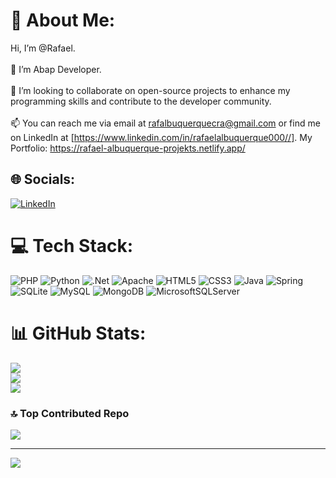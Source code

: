# 💫 About Me:
Hi, I’m @Rafael.<br><br>👀 I’m Abap Developer.<br><br>💞️ I’m looking to collaborate on open-source projects to enhance my programming skills and contribute to the developer community.<br><br>📫 You can reach me via email at rafalbuquerquecra@gmail.com or find me on LinkedIn at [https://www.linkedin.com/in/rafaelalbuquerque000//].
My Portfolio: https://rafael-albuquerque-projekts.netlify.app/


## 🌐 Socials:
[![LinkedIn](https://img.shields.io/badge/LinkedIn-%230077B5.svg?logo=linkedin&logoColor=white)](https://linkedin.com/in/https://www.linkedin.com/in/rafaelalbuquerque000/) 

# 💻 Tech Stack:
![PHP](https://img.shields.io/badge/php-%23777BB4.svg?style=for-the-badge&logo=php&logoColor=white) ![Python](https://img.shields.io/badge/python-3670A0?style=for-the-badge&logo=python&logoColor=ffdd54) ![.Net](https://img.shields.io/badge/.NET-5C2D91?style=for-the-badge&logo=.net&logoColor=white) ![Apache](https://img.shields.io/badge/apache-%23D42029.svg?style=for-the-badge&logo=apache&logoColor=white) ![HTML5](https://img.shields.io/badge/html5-%23E34F26.svg?style=for-the-badge&logo=html5&logoColor=white) ![CSS3](https://img.shields.io/badge/css3-%231572B6.svg?style=for-the-badge&logo=css3&logoColor=white) ![Java](https://img.shields.io/badge/java-%23ED8B00.svg?style=for-the-badge&logo=openjdk&logoColor=white) ![Spring](https://img.shields.io/badge/spring-%236DB33F.svg?style=for-the-badge&logo=spring&logoColor=white) ![SQLite](https://img.shields.io/badge/sqlite-%2307405e.svg?style=for-the-badge&logo=sqlite&logoColor=white) ![MySQL](https://img.shields.io/badge/mysql-%2300000f.svg?style=for-the-badge&logo=mysql&logoColor=white) ![MongoDB](https://img.shields.io/badge/MongoDB-%234ea94b.svg?style=for-the-badge&logo=mongodb&logoColor=white) ![MicrosoftSQLServer](https://img.shields.io/badge/Microsoft%20SQL%20Server-CC2927?style=for-the-badge&logo=microsoft%20sql%20server&logoColor=white)
# 📊 GitHub Stats:
![](https://github-readme-stats.vercel.app/api?username=R4F43LL-D3VB3GINN3R&theme=dark&hide_border=false&include_all_commits=false&count_private=false)<br/>
![](https://github-readme-streak-stats.herokuapp.com/?user=R4F43LL-D3VB3GINN3R&theme=dark&hide_border=false)<br/>
![](https://github-readme-stats.vercel.app/api/top-langs/?username=R4F43LL-D3VB3GINN3R&theme=dark&hide_border=false&include_all_commits=false&count_private=false&layout=compact)

### 🔝 Top Contributed Repo
![](https://github-contributor-stats.vercel.app/api?username=R4F43LL-D3VB3GINN3R&limit=5&theme=dark&combine_all_yearly_contributions=true)

---
[![](https://visitcount.itsvg.in/api?id=R4F43LL-D3VB3GINN3R&icon=0&color=0)](https://visitcount.itsvg.in)

<!-- Proudly created with GPRM ( https://gprm.itsvg.in ) -->
